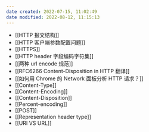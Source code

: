 ```yaml
---
date created: 2022-07-15, 11:02:49
date modified: 2022-08-12, 11:15:13
---
```


- [[HTTP 报文结构]]
- [[HTTP 客户端参数配置问题]]
- [[HTTPS]]
- [[HTTP header 字段编码字符集]]
- [[两种 url encode 规范]]
- [[RFC6266 Content-Disposition in HTTP 翻译]]
- [[如何用 Chrome 的 Network 面板分析 HTTP 请求？]]
- [[Content-Type]]
- [[Content-Encoding]]
- [[Content-Disposition]]
- [[Percent-encoding]]
- [[POST]]
- [[Representation header type]]
- [[URI VS URL]]
